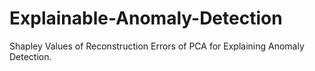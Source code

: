# Explainable-Anomaly-Detection
Shapley Values of Reconstruction Errors of PCA  for Explaining Anomaly Detection.
